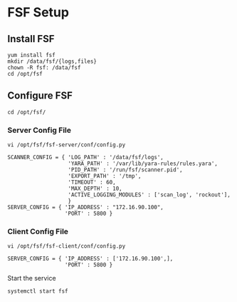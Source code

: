 # FSF Setup

## Install FSF
```
yum install fsf
mkdir /data/fsf/{logs,files}
chown -R fsf: /data/fsf
cd /opt/fsf
```

## Configure FSF
```  
cd /opt/fsf/    
```

### Server Config File
```  
vi /opt/fsf/fsf-server/conf/config.py  

SCANNER_CONFIG = { 'LOG_PATH' : '/data/fsf/logs',
                   'YARA_PATH' : '/var/lib/yara-rules/rules.yara',
                   'PID_PATH' : '/run/fsf/scanner.pid',
                   'EXPORT_PATH' : '/tmp',
                   'TIMEOUT' : 60,
                   'MAX_DEPTH' : 10,
                   'ACTIVE_LOGGING_MODULES' : ['scan_log', 'rockout'],
                   }  
SERVER_CONFIG = { 'IP_ADDRESS' : "172.16.90.100",
                  'PORT' : 5800 }
```

### Client Config File
```  
vi /opt/fsf/fsf-client/conf/config.py  

SERVER_CONFIG = { 'IP_ADDRESS' : ['172.16.90.100',],
                  'PORT' : 5800 }  
```
Start the service
```
systemctl start fsf
```